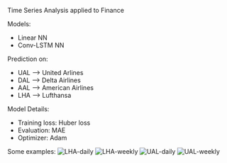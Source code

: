 Time Series Analysis applied to Finance

Models:

  - Linear NN
  - Conv-LSTM NN
  
Prediction on:

  - UAL --> United Arlines
  - DAL --> Delta Airlines
  - AAL --> American Airlines
  - LHA --> Lufthansa
  
  
  
Model Details:

  - Training loss: Huber loss
  - Evaluation: MAE
  - Optimizer: Adam

Some examples:
![LHA-daily](https://github.com/daniele21/Time-Series-Prediction/blob/master/Results/Linear/LHA-Daily.jpeg)
![LHA-weekly](https://github.com/daniele21/Time-Series-Prediction/blob/master/Results/Linear/LHA-weekly.jpeg)
![UAL-daily](https://github.com/daniele21/Time-Series-Prediction/blob/master/Results/Linear/UAL_daily.jpeg)
![UAL-weekly](https://github.com/daniele21/Time-Series-Prediction/blob/master/Results/Linear/UAL_weekly.jpeg)
